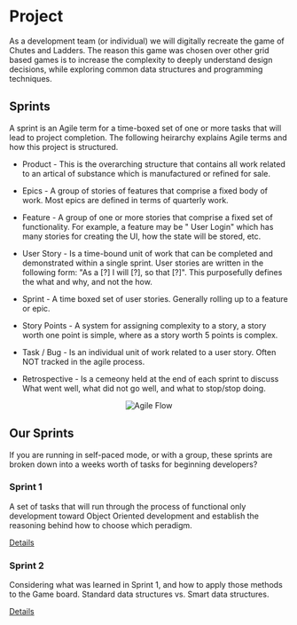 # Project

As a development team (or individual) we will digitally recreate the game of Chutes and Ladders. The reason this game
was chosen over other grid based games is to increase the complexity to deeply understand design decisions, while
exploring common data structures and programming techniques.

## Sprints

A sprint is an Agile term for a time-boxed set of one or more tasks that will lead to project completion. The following
heirarchy explains Agile terms and how this project is structured.

* Product - This is the overarching structure that contains all work related to an artical of substance which is
  manufactured or refined for sale.

* Epics - A group of stories of features that comprise a fixed body of work. Most epics are defined in terms of
  quarterly work.

* Feature - A group of one or more stories that comprise a fixed set of functionality. For example, a feature may be "
  User Login" which has many stories for creating the UI, how the state will be stored, etc.

* User Story - Is a time-bound unit of work that can be completed and demonstrated within a single sprint. User stories
  are written in the following form: "As a [?] I will [?], so that [?]". This purposefully defines the what and why, and
  not the how.

* Sprint - A time boxed set of user stories. Generally rolling up to a feature or epic.

* Story Points - A system for assigning complexity to a story, a story worth one point is simple, where as a story worth
  5 points is complex.

* Task / Bug - Is an individual unit of work related to a user story. Often NOT tracked in the agile process.

* Retrospective - Is a cemeony held at the end of each sprint to discuss What went well, what did not go well, and what
  to stop/stop doing.

<div align="center">

![Agile Flow](./assets/agile.png)

</div>

## Our Sprints

If you are running in self-paced mode, or with a group, these sprints are broken down into a weeks worth of tasks for
beginning developers?

### Sprint 1

A set of tasks that will run through the process of functional only development toward Object Oriented development and
establish the reasoning behind how to choose which peradigm.

[Details](./sprint-01.md)

### Sprint 2

Considering what was learned in Sprint 1, and how to apply those methods to the Game board. Standard data structures vs.
Smart data structures.

[Details](./sprint-02.md)